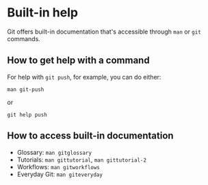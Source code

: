 # Built-in help 

Git offers built-in documentation that's accessible through `man` or `git` commands.


## How to get help with a command

For help with `git push`, for example, you can do either:

```
man git-push
```

or

```
git help push
```


## How to access built-in documentation

* Glossary: `man gitglossary`
* Tutorials: `man gittutorial`, `man gittutorial-2`
* Workflows: `man gitworkflows`
* Everyday Git: `man giteveryday`
